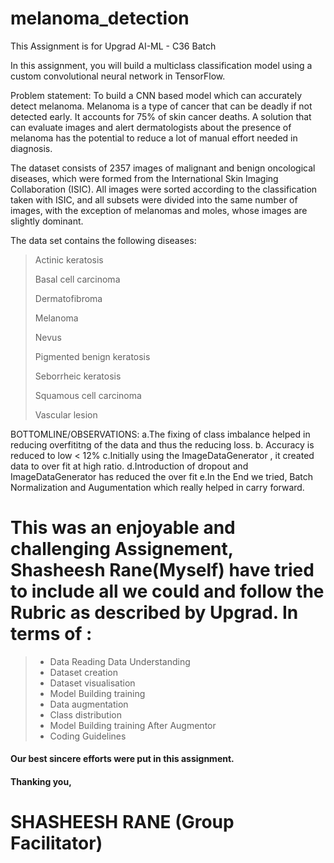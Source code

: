 # melanoma_detection
This Assignment is for Upgrad AI-ML - C36 Batch

In this assignment, you will build a multiclass classification model using a custom convolutional neural network in TensorFlow. 

 

Problem statement: To build a CNN based model which can accurately detect melanoma. Melanoma is a type of cancer that can be deadly if not detected early. It accounts for 75% of skin cancer deaths. A solution that can evaluate images and alert dermatologists about the presence of melanoma has the potential to reduce a lot of manual effort needed in diagnosis.



The dataset consists of 2357 images of malignant and benign oncological diseases, which were formed from the International Skin Imaging Collaboration (ISIC). All images were sorted according to the classification taken with ISIC, and all subsets were divided into the same number of images, with the exception of melanomas and moles, whose images are slightly dominant.


The data set contains the following diseases:

 > Actinic keratosis
 > 
 > Basal cell carcinoma
 > 
 > Dermatofibroma
 > 
 > Melanoma
 > 
 > Nevus
 > 
 > Pigmented benign keratosis
 > 
 > Seborrheic keratosis
 > 
 > Squamous cell carcinoma
 > 
 > Vascular lesion




BOTTOMLINE/OBSERVATIONS:
a.The fixing of class imbalance helped in reducing overfititng of the data and thus the reducing loss.
b. Accuracy is reduced to low < 12%
c.Initially using the ImageDataGenerator , it created data to over fit at high ratio.
d.Introduction of dropout and ImageDataGenerator has reduced the over fit
e.In the End we tried, Batch Normalization and Augumentation which really helped in carry forward.



# This was an enjoyable and challenging Assignement, Shasheesh Rane(Myself) have tried to include all we could and follow the Rubric as described by Upgrad. In terms of :

> - Data Reading Data Understanding
> - Dataset creation
> - Dataset visualisation
> - Model Building  training
> - Data augmentation
> - Class distribution
> - Model Building  training  After Augmentor
> - Coding Guidelines

####  Our best sincere efforts were put in this assignment.


#### Thanking you,

# SHASHEESH RANE (Group Facilitator)
